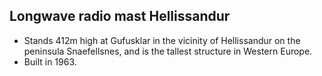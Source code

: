 Longwave radio mast Hellissandur
--------------------------------

* Stands 412m high at Gufusklar in the vicinity of Hellissandur on the peninsula Snaefellsnes, and is the tallest structure in Western Europe.
* Built in 1963.
